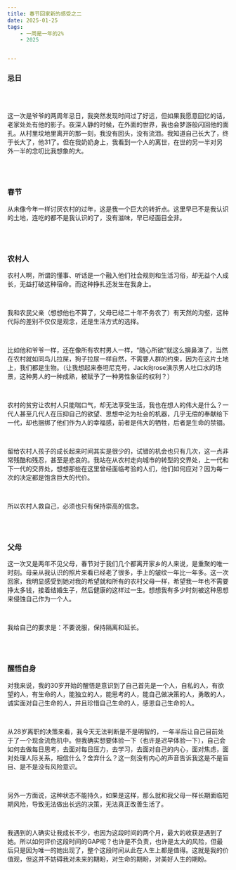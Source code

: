 ```yaml
---
title: 春节回家新的感受之二
date: 2025-01-25
tags: 
    - 一周是一年的2%
    - 2025


---
```


### 忌日



<br>

<br>

这一次是爷爷的两周年忌日，我突然发现时间过了好远，但如果我愿意回忆的话，老家处处有他的影子。夜深人静的时候，在外面的世界，我也会梦游般闪回他的面孔。从村里坟地里离开的那一刻，我没有回头，没有流泪。我知道自己长大了，终于长大了，他31了。但在我奶奶身上，我看到一个人的离世，在世的另一半对另外一半的念叨比我想象的大。



<br>

<br>



### 春节

从未像今年一样讨厌农村的过年，这是我一个巨大的转折点。这里早已不是我认识的土地，连吃的都不是我认识的了，没有滋味，早已经面目全非。



<br>

<br>



### 农村人

农村人啊，所谓的懂事、听话是一个融入他们社会规则和生活习俗，却无益个人成长，无益打破这种宿命。而这种挣扎还发生在我身上。

<br>



我和农民父亲（想想他也不算了，父母已经二十年不务农了）有天然的沟壑，这种代际的差别不仅仅是观念，还是生活方式的选择。

<br>



比如他和爷爷一样，还在像所有农村男人一样，“随心所欲”就这么擤鼻涕了，当然在农村就如同鸟儿拉屎，狗子拉尿一样自然，不需要人群的约束，因为在这片土地上，我们都是生物。（让我想起来泰坦尼克号，Jack向rose演示男人吐口水的场景，这种男人的一种成熟，被赋予了一种男性象征的权利？）



<br>



农村的贫穷让农村人只能喘口气，却无法享受生活，我也在想人的伟大是什么？一代人甚至几代人在压抑自己的欲望、思想中沦为社会的机器，几乎无偿的奉献给下一代，却也捆绑了他们作为人的幸福感，前者是伟大的牺牲，后者是生命的禁锢。





<br>



留给农村人孩子的成长起来时间其实是很少的，试错的机会也只有几次，这一点非常残酷和残忍，甚至是悲哀的。我站在从农村走向城市的转型的交界处，上一代和下一代的交界处，想想那些在这里曾经面临考验的人们，他们如何应对？因为每一次的决定都是饱含巨大的代价。



<br>



所以农村人救自己，必须也只有保持崇高的信念。



<br>

<br>





###  父母



这一次又是两年不见父母，春节对于我们几个都离开家乡的人来说，是重聚的唯一时刻。母亲从我认识的照片来看已经老了很多，手上的皱纹一年比一年多。这一次回家，我明显感受到她对我的希望就和所有的农村父母一样，希望我一年也不需要挣太多钱，接着结婚生子，然后健康的这样过一生。想想我有多少时刻被这种思想来侵蚀自己作为一个人。

<br>



我给自己的要求是：不要说服，保持隔离和延长。

<br>

<br>





### 醒悟自身



对我来说，我的30岁开始的醒悟是意识到了自己首先是一个人，自私的人，有欲望的人，有生命的人，能独立的人，能思考的人，能自己做决策的人，勇敢的人，诚实面对自己生命的人，并且珍惜自己生命的人，感恩自己生命的人。



<br>



从28岁离职的决策来看，我今天无法判断是不是明智的，一年半后让自己目前处于了一个现金流危机中。但我确实想要体验一下（也许是迟早体验一下），自己会如何去做每日思考，去面对每日压力，去学习，去面对自己的内心，面对焦虑，面对处理人际关系，相信什么？舍弃什么？这一刻没有内心的声音告诉我这是不是盲目、是不是没有风险意识。



<br>

另外一方面说，这种状态不能持久，如果是这样，那么就和我父母一样长期面临短期风险，导致无法做出长远的决策，无法真正改善生活了。



<br>



我遇到的人确实让我成长不少，也因为这段时间的两个月，最大的收获是遇到了她。所以如何评价这段时间的GAP呢？也许是不负责，也许是太大的风险，但最后只是因为唯一的她出现了，整个这段时间从此在人生上都是值得。这就是我的价值观，但这并不妨碍我对未来的期盼，对生命的期盼，对美好人生的期盼。



<br>



